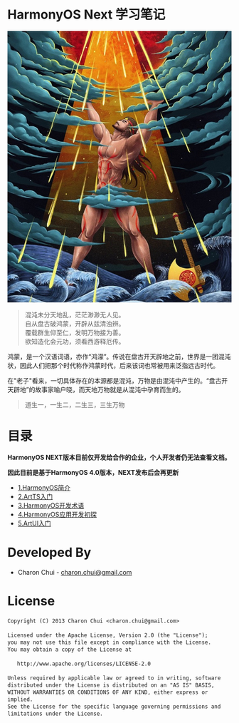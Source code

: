 HarmonyOS Next 学习笔记  
===

![image](https://raw.githubusercontent.com/CharonChui/Pictures/master/hongment.jpg)

> 混沌未分天地乱，茫茫渺渺无人见。      
> 自从盘古破鸿蒙，开辟从兹清浊辨。     
> 覆载群生仰至仁，发明万物接为善。    
> 欲知造化会元功，须看西游释厄传。     


鸿蒙，是一个汉语词语，亦作“鸿濛”。传说在盘古开天辟地之前，世界是一团混沌状，因此人们把那个时代称作鸿蒙时代，后来该词也常被用来泛指远古时代。

在"老子"看来，一切具体存在的本源都是混沌，万物是由混沌中产生的。“盘古开天辟地”的故事家喻户晓，而天地万物就是从混沌中孕育而生的。

> 道生一，一生二，二生三，三生万物


目录
===  


**HarmonyOS NEXT版本目前仅开发给合作的企业，个人开发者仍无法查看文档。**

**因此目前是基于HarmonyOS 4.0版本，NEXT发布后会再更新**

- [1.HarmonyOS简介][1]
- [2.ArtTS入门][2]
- [3.HarmonyOS开发术语][3]
- [4.HarmonyOS应用开发初探][4]
- [5.ArtUI入门][1]

    

[1]: https://github.com/CharonChui/HarmonyOSNextStudyNote/blob/main/1.HarmonyOS%E7%AE%80%E4%BB%8B.md        "1.HarmonyOS简介"
[2]: https://github.com/CharonChui/HarmonyOSNextStudyNote/blob/main/2.ArtTS%E5%85%A5%E9%97%A8.md        "2.ArtTS入门"
[3]: https://github.com/CharonChui/HarmonyOSNextStudyNote/blob/main/3.HarmonyOS%E5%BC%80%E5%8F%91%E6%9C%AF%E8%AF%AD.md        "3.HarmonyOS开发术语"
[4]: https://github.com/CharonChui/HarmonyOSNextStudyNote/blob/main/4.HarmonyOS%E5%BA%94%E7%94%A8%E5%BC%80%E5%8F%91%E5%88%9D%E6%8E%A2.md        "4.HarmonyOS应用开发初探"
[5]: https://github.com/CharonChui/HarmonyOSNextStudyNote/blob/main/5.ArtUI%E5%85%A5%E9%97%A8.md        "5.ArtUI入门"




Developed By
===

 * Charon Chui - <charon.chui@gmail.com>


License
===

    Copyright (C) 2013 Charon Chui <charon.chui@gmail.com>
    
    Licensed under the Apache License, Version 2.0 (the "License");
    you may not use this file except in compliance with the License.
    You may obtain a copy of the License at
    
       http://www.apache.org/licenses/LICENSE-2.0
    
    Unless required by applicable law or agreed to in writing, software
    distributed under the License is distributed on an "AS IS" BASIS,
    WITHOUT WARRANTIES OR CONDITIONS OF ANY KIND, either express or implied.
    See the License for the specific language governing permissions and
    limitations under the License.
